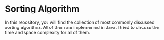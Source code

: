 # Sorting Algorithm

In this repository, you will find the collection of most commonly discussed sorting algorithns. All of them are implemented in Java. I tried to discuss the time and space complexity for all of them. 
